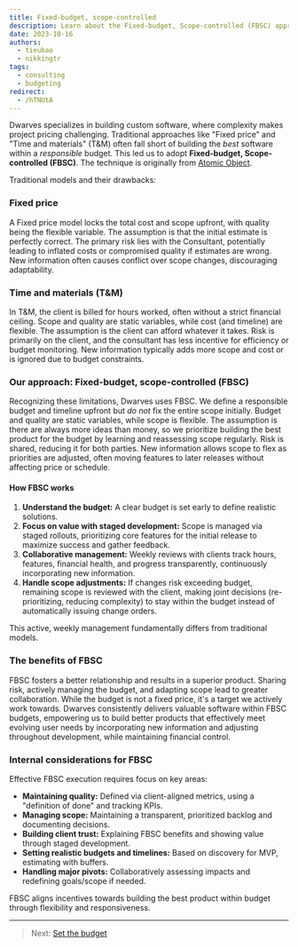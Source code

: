 ```yaml
---
title: Fixed-budget, scope-controlled
description: Learn about the Fixed-budget, Scope-controlled (FBSC) approach to software development, contrasting it with traditional models and highlighting its benefits.
date: 2023-10-16
authors:
  - tieubao
  - nikkingtr
tags:
  - consulting
  - budgeting
redirect:
  - /hTNUtA
---
```


Dwarves specializes in building custom software, where complexity makes project pricing challenging. Traditional approaches like "Fixed price" and "Time and materials" (T&M) often fall short of building the *best* software within a *responsible* budget. This led us to adopt **Fixed-budget, Scope-controlled (FBSC)**. The technique is originally from [Atomic Object](https://atomicobject.com/client-resources/fixed-budget-scope-controlled).

Traditional models and their drawbacks:

### Fixed price

A Fixed price model locks the total cost and scope upfront, with quality being the flexible variable. The assumption is that the initial estimate is perfectly correct. The primary risk lies with the Consultant, potentially leading to inflated costs or compromised quality if estimates are wrong. New information often causes conflict over scope changes, discouraging adaptability.

### Time and materials (T&M)

In T&M, the client is billed for hours worked, often without a strict financial ceiling. Scope and quality are static variables, while cost (and timeline) are flexible. The assumption is the client can afford whatever it takes. Risk is primarily on the client, and the consultant has less incentive for efficiency or budget monitoring. New information typically adds more scope and cost or is ignored due to budget constraints.

### Our approach: Fixed-budget, scope-controlled (FBSC)

Recognizing these limitations, Dwarves uses FBSC. We define a responsible budget and timeline upfront but *do not* fix the entire scope initially. Budget and quality are static variables, while scope is flexible. The assumption is there are always more ideas than money, so we prioritize building the best product for the budget by learning and reassessing scope regularly. Risk is shared, reducing it for both parties. New information allows scope to flex as priorities are adjusted, often moving features to later releases without affecting price or schedule.

#### How FBSC works

1. **Understand the budget:** A clear budget is set early to define realistic solutions.
2. **Focus on value with staged development:** Scope is managed via staged rollouts, prioritizing core features for the initial release to maximize success and gather feedback.
3. **Collaborative management:** Weekly reviews with clients track hours, features, financial health, and progress transparently, continuously incorporating new information.
4. **Handle scope adjustments:** If changes risk exceeding budget, remaining scope is reviewed with the client, making joint decisions (re-prioritizing, reducing complexity) to stay within the budget instead of automatically issuing change orders.

This active, weekly management fundamentally differs from traditional models.

### The benefits of FBSC

FBSC fosters a better relationship and results in a superior product. Sharing risk, actively managing the budget, and adapting scope lead to greater collaboration. While the budget is not a fixed price, it's a target we actively work towards. Dwarves consistently delivers valuable software within FBSC budgets, empowering us to build better products that effectively meet evolving user needs by incorporating new information and adjusting throughout development, while maintaining financial control.

### Internal considerations for FBSC

Effective FBSC execution requires focus on key areas:

* **Maintaining quality:** Defined via client-aligned metrics, using a "definition of done" and tracking KPIs.
* **Managing scope:** Maintaining a transparent, prioritized backlog and documenting decisions.
* **Building client trust:** Explaining FBSC benefits and showing value through staged development.
* **Setting realistic budgets and timelines:** Based on discovery for MVP, estimating with buffers.
* **Handling major pivots:** Collaboratively assessing impacts and redefining goals/scope if needed.

FBSC aligns incentives towards building the best product within budget through flexibility and responsiveness.

---

> Next: [Set the budget](setting-the-budget.md)
